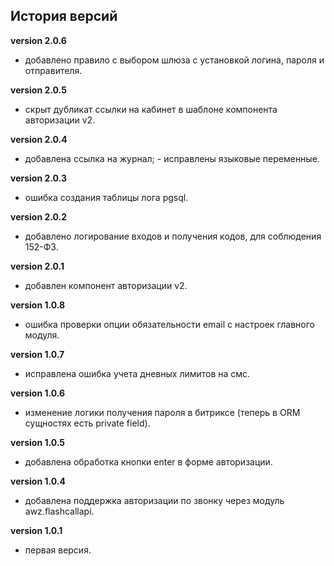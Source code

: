 <!-- cl-start -->
## История версий

**version 2.0.6**    
- добавлено правило с выбором шлюза с установкой логина, пароля и отправителя.    

**version 2.0.5**    
- скрыт дубликат ссылки на кабинет в шаблоне компонента авторизации v2.    

**version 2.0.4**    
- добавлена ссылка на журнал; - исправлены языковые переменные.    

**version 2.0.3**    
- ошибка создания таблицы лога pgsql.    

**version 2.0.2**    
- добавлено логирование входов и получения кодов, для соблюдения 152-ФЗ.    

**version 2.0.1**    
- добавлен компонент авторизации v2.    

**version 1.0.8**    
- ошибка проверки опции обязательности email с настроек главного модуля.    

**version 1.0.7**    
- исправлена ошибка учета дневных лимитов на смс.    

**version 1.0.6**    
- изменение логики получения пароля в битриксе (теперь в ORM сущностях есть private field).    

**version 1.0.5**    
- добавлена обработка кнопки enter в форме авторизации.    

**version 1.0.4**    
- добавлена поддержка авторизации по звонку через модуль awz.flashcallapi.    

**version 1.0.1**    
- первая версия.    
<!-- cl-end -->